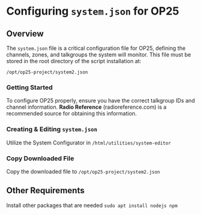 # Configuring `system.json` for OP25

## Overview
The `system.json` file is a critical configuration file for OP25, defining the channels, zones, and talkgroups the system will monitor. This file must be stored in the root directory of the script installation at:
```
/opt/op25-project/system2.json
```

### Getting Started
To configure OP25 properly, ensure you have the correct talkgroup IDs and channel information. **Radio Reference** (radioreference.com) is a recommended source for obtaining this information.

### Creating & Editing `system.json`
Utilize the System Configurator in `/html/utilities/system-editor`

### Copy Downloaded File
Copy the downloaded file to `/opt/op25-project/system2.json`

## Other Requirements
Install other packages that are needed
```sudo apt install nodejs npm```